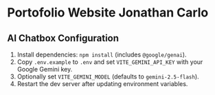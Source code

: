 # Portofolio Website Jonathan Carlo

## AI Chatbox Configuration

1. Install dependencies: `npm install` (includes `@google/genai`).
2. Copy `.env.example` to `.env` and set `VITE_GEMINI_API_KEY` with your Google Gemini key.
3. Optionally set `VITE_GEMINI_MODEL` (defaults to `gemini-2.5-flash`).
4. Restart the dev server after updating environment variables.
